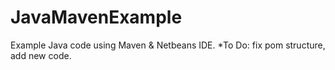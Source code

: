 JavaMavenExample
================

Example Java code using Maven & Netbeans IDE.
*To Do: fix pom structure, add new code.
